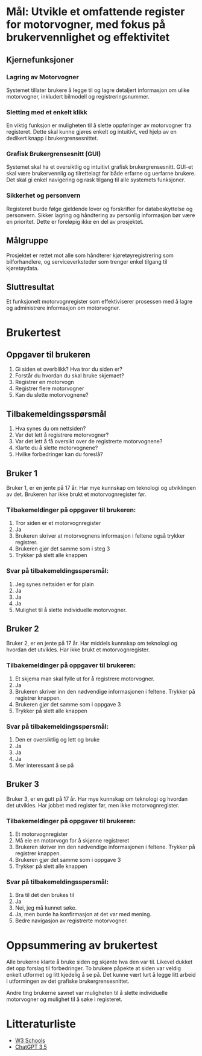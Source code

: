 # Mål: Utvikle et omfattende register for motorvogner, med fokus på brukervennlighet og effektivitet

## Kjernefunksjoner

### Lagring av Motorvogner
Systemet tillater brukere å legge til og lagre detaljert informasjon om ulike motorvogner, inkludert bilmodell og registreringsnummer.

### Sletting med et enkelt klikk
En viktig funksjon er muligheten til å slette oppføringer av motorvogner fra registeret. Dette skal kunne gjøres enkelt og intuitivt, ved hjelp av en dedikert knapp i brukergrensesnittet.

### Grafisk Brukergrensesnitt (GUI)
Systemet skal ha et oversiktlig og intuitivt grafisk brukergrensesnitt. GUI-et skal være brukervennlig og tilrettelagt for både erfarne og uerfarne brukere. Det skal gi enkel navigering og rask tilgang til alle systemets funksjoner.

### Sikkerhet og personvern
Registeret burde følge gjeldende lover og forskrifter for databeskyttelse og personvern. Sikker lagring og håndtering av personlig informasjon bør være en prioritet. Dette er foreløpig ikke en del av prosjektet.

## Målgruppe
Prosjektet er rettet mot alle som håndterer kjøretøyregistrering som bilforhandlere, og serviceverksteder som trenger enkel tilgang til kjøretøydata.

## Sluttresultat
Et funksjonelt motorvognregister som effektiviserer prosessen med å lagre og administrere informasjon om motorvogner.

# Brukertest
## Oppgaver til brukeren
1. Gi siden et overblikk? Hva tror du siden er?
2. Forstår du hvordan du skal bruke skjemaet?
3. Registrer en motorvogn
4. Registrer flere motorvogner
5. Kan du slette motorvognene?

## Tilbakemeldingsspørsmål
1. Hva synes du om nettsiden?
2. Var det lett å registrere motorvogner?
3. Var det lett å få oversikt over de registrerte motorvognene?
4. Klarte du å slette motorvognene?
5. Hvilke forbedringer kan du foreslå?

## Bruker 1
Bruker 1, er en jente på 17 år. Har mye kunnskap om teknologi og utviklingen av det. Brukeren har ikke brukt et motorvognregister før. 

### Tilbakemeldinger på oppgaver til brukeren:
1. Tror siden er et motorvognregister
2. Ja
3. Brukeren skriver at motorvognens informasjon i feltene også trykker registrer.
4. Brukeren gjør det samme som i steg 3
5. Trykker på slett alle knappen

### Svar på tilbakemeldingsspørsmål:
1. Jeg synes nettsiden er for plain
2. Ja
3. Ja
4. Ja
5. Mulighet til å slette individuelle motorvogner.

## Bruker 2
Bruker 2, er en jente på 17 år. Har middels kunnskap om teknologi og hvordan det utvikles. Har ikke brukt et motorvognregister.
### Tilbakemeldinger på oppgaver til brukeren:
1. Et skjema man skal fylle ut for å registrere motorvogner.
2. Ja
3. Brukeren skriver inn den nødvendige informasjonen i feltene. Trykker på registrer knappen.
4. Brukeren gjør det samme som i oppgave 3
5. Trykker på slett alle knappen

### Svar på tilbakemeldingsspørsmål:
1. Den er oversiktlig og lett og bruke
2. Ja
3. Ja
4. Ja
5. Mer interessant å se på

## Bruker 3
Bruker 3, er en gutt på 17 år. Har mye kunnskap om teknologi og hvordan det utvikles. Har jobbet med register før, men ikke motorvognregister.
### Tilbakemeldinger på oppgaver til brukeren:
1. Et motorvognregister
2. Må eie en motorvogn for å skjønne registreret
3. Brukeren skriver inn den nødvendige informasjonen i feltene. Trykker på registrer knappen.
4. Brukeren gjør det samme som i oppgave 3
5. Trykker på slett alle knappen

### Svar på tilbakemeldingsspørsmål:
1. Bra til det den brukes til
2. Ja
3. Nei, jeg må kunnet søke.
4. Ja, men burde ha konfirmasjon at det var med mening.
5. Bedre navigasjon av registrerte motorvogner. 

# Oppsummering av brukertest
Alle brukerne klarte å bruke siden og skjønte hva den var til. Likevel dukket det opp forslag til forbedringer. To brukere påpekte at siden var veldig enkelt utformet og litt kjedelig å se på. Det kunne vært lurt å legge litt arbeid i utformingen av det grafiske brukergrensesnittet. 

Andre ting brukerne savnet var muligheten til å slette individuelle motorvogner og mulighet til å søke i registeret. 

# Litteraturliste
- [W3 Schools](https://www.w3schools.com/)
- [ChatGPT 3.5](https://chat.openai.com/)


